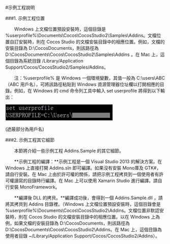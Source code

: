 #示例工程說明

###1.    示例工程位置

&emsp;&emsp;Windows 上文檔位置預設安裝時，這個目錄是 %userprofile%\Documents\Cocos\CocosStudio2\Samples\Addins。文檔位置自訂安裝時，則在 Cocos Studio 的文檔安裝目錄中的相應位置。例如，文檔的安裝目錄為 D:\CocosDocuments，則該路徑為 D:\CocosDocuments\Cocos\CocosStudio2\Samples\Addins 。在 Mac 上，這個目錄為系統目錄 /Library/Application Support/Cocos/CocosStudio2/Samples/Addins。

&emsp;&emsp;注：%userprofile% 是 Windows 一個環境變數，其值一般為 C:\users\ABC（ABC 用戶名），可將該路徑粘貼到 Windows 資源管理器位址欄以打開相應的目錄。例如，在 Windows 的 cmd 命令列工具中輸入 set userprofile 將得到以下輸出：

![image](res/image001.png) 
 
(遮蔽部分為用戶名)

###2.    示例工程其它細節

&emsp;&emsp;本節將介紹一些示例工程 Addins.Sample 的其它細節。

&emsp;&emsp;**示例工程的編譯：**示例工程是一個 Visual Studio 2013 的解決方案。在 Windows 上直接打開 Addins.sln 即可編譯。如果沒有安裝 Mono庫及 GTK#，請自行安裝。在 Mac 上由於許可權的關係，請把示例工程拷貝到一個使用者有許可權讀寫的目錄時行編譯。在 Mac 上可以使用 Xamarin Studio 進行編譯。請自行安裝 MonoFramework。

&emsp;&emsp;**編譯後 DLL 的拷貝。**編譯成功後，會得到一個 Addins.Sample.dll ，請將其拷貝到 Addins 目錄裡。（Windows 上文檔位置預設安裝時，這個目錄會是 %userprofile%\Documents\Cocos\CocosStudio2\Addins。文檔位置非默認安裝時，則在 Cocos Studio 的文檔安裝目錄中的相應位置。以在 Windows 上為例，如果文檔的安裝目錄為 D:\CocosDocuments，則該路徑為 D:\CocosDocuments\Cocos\CocosStudio2\Addins。在 Mac 上，這個目錄為使用者目錄 ~/Library/Application Support/Cocos/CocosStudio2/Addins）。
